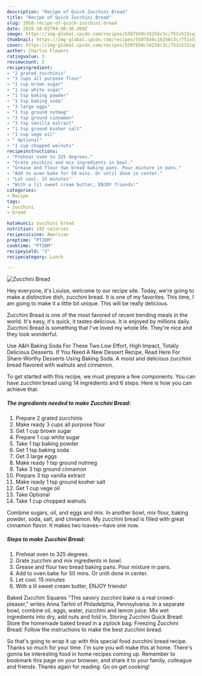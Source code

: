 ```yaml
---
description: "Recipe of Quick Zucchini Bread"
title: "Recipe of Quick Zucchini Bread"
slug: 1958-recipe-of-quick-zucchini-bread
date: 2020-10-02T04:48:36.269Z
image: https://img-global.cpcdn.com/recipes/5507b50c16256c3c/751x532cq70/zucchini-bread-recipe-main-photo.jpg
thumbnail: https://img-global.cpcdn.com/recipes/5507b50c16256c3c/751x532cq70/zucchini-bread-recipe-main-photo.jpg
cover: https://img-global.cpcdn.com/recipes/5507b50c16256c3c/751x532cq70/zucchini-bread-recipe-main-photo.jpg
author: Charlie Flowers
ratingvalue: 3
reviewcount: 5
recipeingredient:
- "2 grated zucchinis"
- "3 cups all purpose flour"
- "1 cup brown sugar"
- "1 cup white sugar"
- "1 tsp baking powder"
- "1 tsp baking soda"
- "3 large eggs"
- "1 tsp ground nutmeg"
- "3 tsp ground cinnamon"
- "3 tsp vanilla extract"
- "1 tsp ground kosher salt"
- "1 cup vege oil"
- " Optional"
- "1 cup chopped walnuts"
recipeinstructions:
- "Preheat oven to 325 degrees."
- "Grate zucchini and mix ingredients in bowl."
- "Grease and flour two bread baking pans. Pour mixture in pans."
- "Add to oven bake for 50 mins. Or until done in center."
- "Let cool. 15 minutes"
- "With a lil sweet cream butter, ENJOY friends!"
categories:
- Recipe
tags:
- zucchini
- bread

katakunci: zucchini bread 
nutrition: 192 calories
recipecuisine: American
preptime: "PT26M"
cooktime: "PT30M"
recipeyield: "3"
recipecategory: Lunch

---
```



![Zucchini Bread](https://img-global.cpcdn.com/recipes/5507b50c16256c3c/751x532cq70/zucchini-bread-recipe-main-photo.jpg)

Hey everyone, it's Louise, welcome to our recipe site. Today, we're going to make a distinctive dish, zucchini bread. It is one of my favorites. This time, I am going to make it a little bit unique. This will be really delicious.

Zucchini Bread is one of the most favored of recent trending meals in the world. It's easy, it's quick, it tastes delicious. It is enjoyed by millions daily. Zucchini Bread is something that I've loved my whole life. They're nice and they look wonderful.

Use A&amp;H Baking Soda For These Two Low Effort, High Impact, Totally Delicious Desserts. If You Need A New Dessert Recipe, Read Here For Share-Worthy Desserts Using Baking Soda. A moist and delicious zucchini bread flavored with walnuts and cinnamon.


To get started with this recipe, we must prepare a few components. You can have zucchini bread using 14 ingredients and 6 steps. Here is how you can achieve that.

<!--inarticleads1-->

##### The ingredients needed to make Zucchini Bread:

1. Prepare 2 grated zucchinis
1. Make ready 3 cups all purpose flour
1. Get 1 cup brown sugar
1. Prepare 1 cup white sugar
1. Take 1 tsp baking powder
1. Get 1 tsp baking soda
1. Get 3 large eggs
1. Make ready 1 tsp ground nutmeg
1. Take 3 tsp ground cinnamon
1. Prepare 3 tsp vanilla extract
1. Make ready 1 tsp ground kosher salt
1. Get 1 cup vege oil
1. Take  Optional
1. Take 1 cup chopped walnuts


Combine sugars, oil, and eggs and mix. In another bowl, mix flour, baking powder, soda, salt, and cinnamon. My zucchini bread is filled with great cinnamon flavor. It makes two loaves—have one now. 

<!--inarticleads2-->

##### Steps to make Zucchini Bread:

1. Preheat oven to 325 degrees.
1. Grate zucchini and mix ingredients in bowl.
1. Grease and flour two bread baking pans. Pour mixture in pans.
1. Add to oven bake for 50 mins. Or until done in center.
1. Let cool. 15 minutes
1. With a lil sweet cream butter, ENJOY friends!


Baked Zucchini Squares &#34;This savory zucchini bake is a real crowd-pleaser,&#34; writes Anna Tarlini of Philadelphia, Pennsylvania. In a separate bowl, combine oil, eggs, water, zucchini and lemon juice. Mix wet ingredients into dry, add nuts and fold in. Storing Zucchini Quick Bread: Store the homemade baked bread in a ziplock bag. Freezing Zucchini Bread: Follow the instructions to make the best zucchini bread. 

So that's going to wrap it up with this special food zucchini bread recipe. Thanks so much for your time. I'm sure you will make this at home. There's gonna be interesting food in home recipes coming up. Remember to bookmark this page on your browser, and share it to your family, colleague and friends. Thanks again for reading. Go on get cooking!
